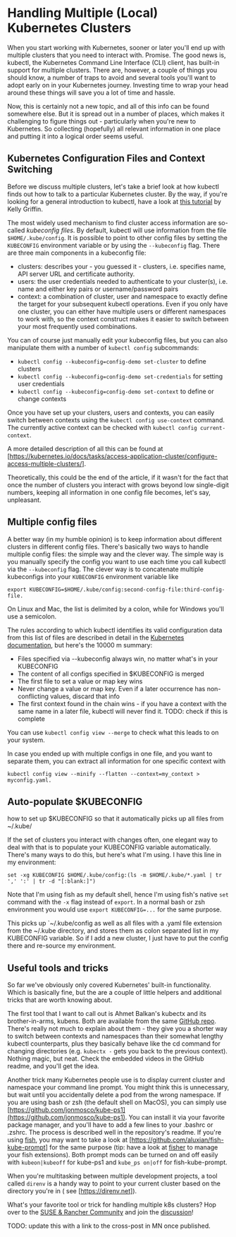# Handling Multiple (Local) Kubernetes Clusters

When you start working with Kubernetes, sooner or later you'll end up with multiple clusters that you need to interact with. Promise. The good news is, kubectl, the Kubernetes Command Line Interface (CLI) client, has built-in support for multiple clusters. There are, however, a couple of things you should know, a number of traps to avoid and several tools you'll want to adopt early on in your Kubernetes journey. Investing time to wrap your head around these things will save you a lot of time and hassle. 

Now, this is certainly not a new topic, and all of this info can be found somewhere else. But it is spread out in a number of places, which makes it challenging to figure things out - particularly when you're new to Kubernetes. So collecting (hopefully) all relevant information in one place and putting it into a logical order seems useful.  

## Kubernetes Configuration Files and Context Switching

Before we discuss multiple clusters, let's take a brief look at how kubectl finds out how to talk to a particular Kubernetes cluster. By the way, if you're looking for a general introduction to kubectl, have a look at [this tutorial](https://rancher.com/learning-paths/how-to-manage-kubernetes-with-kubectl/) by Kelly Griffin. 

The most widely used mechanism to find cluster access information are so-called _kubeconfig files_. By default, kubectl will use information from the file `$HOME/.kube/config`. It is possible to point to other config files by setting the `KUBECONFIG` environment variable or by using the `--kubeconfig` flag. There are three main components in a kubeconfig file:
* clusters: describes your - you guessed it - clusters, i.e. specifies name, API server URL and certificate authority. 
* users: the user credentials needed to authenticate to your cluster(s), i.e. name and either key pairs or username/password pairs
* context: a combination of cluster, user and namespace to exactly define the target for your subsequent kubectl operations. Even if you only have one cluster, you can either have multiple users or different namespaces to work with, so the context construct makes it easier to switch between your most frequently used combinations. 

You can of course just manually edit your kubeconfig files, but you can also manipulate them with a number of `kubectl config` subcommands:
* `kubectl config --kubeconfig=config-demo set-cluster` to define clusters
* `kubectl config --kubeconfig=config-demo set-credentials` for setting user credentials
* `kubectl config --kubeconfig=config-demo set-context` to define or change contexts

Once you have set up your clusters, users and contexts, you can easily switch between contexts using the `kubectl config use-context` command. The currently active context can be checked with `kubectl config current-context`. 

A more detailed description of all this can be found at [https://kubernetes.io/docs/tasks/access-application-cluster/configure-access-multiple-clusters/]. 

Theoretically, this could be the end of the article, if it wasn't for the fact that once the number of clusters you interact with grows beyond low single-digit numbers, keeping all information in one config file becomes, let's say, unpleasant. 

## Multiple config files

A better way (in my humble opinion) is to keep information about different clusters in different config files. There's basically two ways to handle multiple config files: the simple way and the clever way. The simple way is you manually specify the config you want to use each time you call kubectl via the `--kubeconfig` flag. The clever way is to concatenate multiple kubeconfigs into your `KUBECONFIG` environment variable like 

    export KUBECONFIG=$HOME/.kube/config:second-config-file:third-config-file. 

On Linux and Mac, the list is delimited by a colon, while for Windows you'll use a semicolon. 

The rules according to which kubectl identifies its valid configuration data from this list of files are described in detail in the [Kubernetes documentation](https://kubernetes.io/docs/concepts/configuration/organize-cluster-access-kubeconfig/), but here's the 10000 m summary:
* Files specified via --kubeconfig always win, no matter what's in your KUBECONFIG 
* The content of all configs specified in $KUBECONFIG is merged
* The first file to set a value or map key wins
* Never change a value or map key. Even if a later occurrence has non-conflicting values, discard that info
* The first context found in the chain wins - if you have a context with the same name in a later file, kubectl will never find it. 
TODO: check if this is complete

You can use `kubectl config view --merge` to check what this leads to on your system. 

In case you ended up with multiple configs in one file, and you want to separate them, you can extract all information for one specific context with

    kubectl config view --minify --flatten --context=my_context > myconfig.yaml. 

## Auto-populate $KUBECONFIG

how to set up $KUBECONFIG so that it automatically picks up all files from ~/.kube/

If the set of clusters you interact with changes often, one elegant way to deal with that is to populate your KUBECONFIG variable automatically. There's many ways to do this, but here's what I'm using. I have this line in my environment:

    set -xg KUBECONFIG $HOME/.kube/config:(ls -m $HOME/.kube/*.yaml | tr ',' ':' | tr -d "[:blank:]") 

 Note that I'm using fish as my default shell, hence I'm using fish's native `set` command with the `-x` flag instead of `export`. In a normal bash or zsh environment you would use `export KUBECONFIG=...` for the same purpose. 

This picks up `~/.kube/config as well as all files with a .yaml file extension from the ~/.kube directory, and stores them as colon separated list in my KUBECONFIG variable. So if I add a new cluster, I just have to put the config there and re-source my environment. 

## Useful tools and tricks

So far we've obviously only covered Kubernetes' built-in functionality. Which is basically fine, but the are a couple of little helpers and additional tricks that are worth knowing about. 

The first tool that I want to call out is Ahmet Balkan's kubectx and its brother-in-arms, kubens. Both are available from the same [GitHub repo](https://github.com/ahmetb). There's really not much to explain about them - they give you a shorter way to switch between contexts and namespaces than their somewhat lengthy kubectl counterparts, plus they basically behave like the cd command for changing directories (e.g. `kubectx -` gets you back to the previous context). Nothing magic, but neat. Check the embedded videos in the GitHub readme, and you'll get the idea. 

Another trick many Kubernetes people use is to display current cluster and namespace your command line prompt. You might think this is unnecessary, but wait until you accidentally delete a pod from the wrong namespace. If you are using bash or zsh (the default shell on MacOS), you can simply use [https://github.com/jonmosco/kube-ps1](https://github.com/jonmosco/kube-ps1). You can install it via your favorite package manager, and you'll have to add a few lines to your .bashrc or .zshrc. The process is described well in the repository's readme. If you're using [fish](https://fishshell.com), you may want to take a look at [https://github.com/aluxian/fish-kube-prompt] for the same purpose (tip: have a look at [fisher](https://github.com/jorgebucaran/fisher) to manage your fish extensions). Both prompt mods can be turned on and off easily with `kubeon|kubeoff` for kube-ps1 and `kube_ps on|off` for fish-kube-prompt. 

When you're multitasking between multiple development projects, a tool called `direnv` is a handy way to point to your current cluster based on the directory you're in ( see [https://direnv.net]). 

What's your favorite tool or trick for handling multiple k8s clusters? Hop over to the [SUSE & Rancher Community](https://community.suse.com) and join the [discussion](https://community.suse.com/link-to-crosspost)!

TODO: update this with a link to the cross-post in MN once published. 
